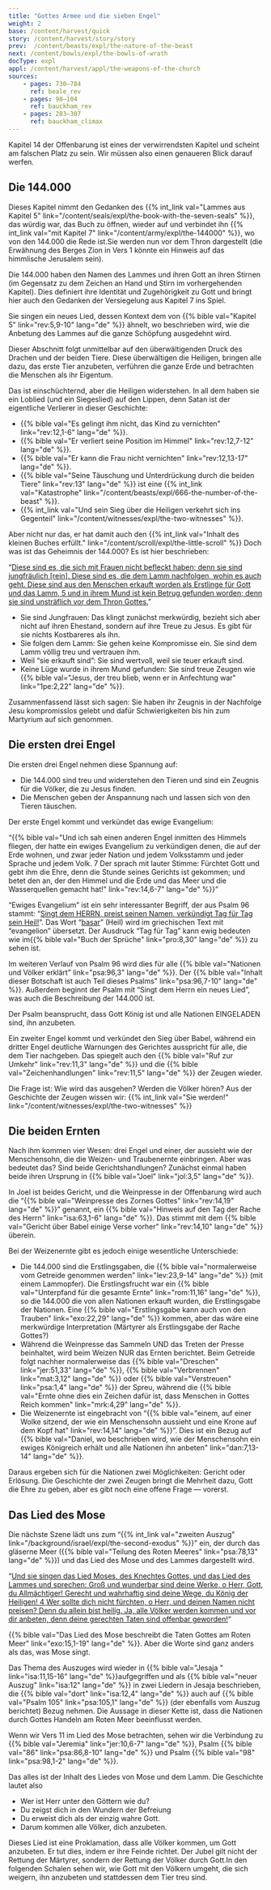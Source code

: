 ```yaml
---
title: "Gottes Armee und die sieben Engel"
weight: 2
base: /content/harvest/quick
story: /content/harvest/story/story
prev:  /content/beasts/expl/the-nature-of-the-beast
next: /content/bowls/expl/the-bowls-of-wrath
docType: expl
appl: /content/harvest/appl/the-weapons-of-the-church
sources: 
    - pages: 730–784
      ref: beale_rev
    - pages: 98–104
      ref: bauckham_rev
    - pages: 283–307
      ref: bauckham_climax
---
```


Kapitel 14 der Offenbarung ist eines der verwirrendsten Kapitel und scheint am falschen Platz zu sein. Wir müssen also einen genaueren Blick darauf werfen.

## Die 144.000

<a name="67e8"></a>
Dieses Kapitel nimmt den Gedanken des {{% int_link val="Lammes aus Kapitel 5" link="/content/seals/expl/the-book-with-the-seven-seals" %}}, das würdig war, das Buch zu öffnen, wieder auf und verbindet ihn {{% int_link val="mit Kapitel 7" link="/content/army/expl/the-144000" %}}, wo von den 144.000 die Rede ist.Sie werden nun vor dem Thron dargestellt (die Erwähnung des Berges Zion in Vers 1 könnte ein Hinweis auf das himmlische Jerusalem sein).

Die 144.000 haben den Namen des Lammes und ihren Gott an ihren Stirnen (im Gegensatz zu dem Zeichen an Hand und Stirn im vorhergehenden Kapitel). Dies definiert ihre Identität und Zugehörigkeit zu Gott und bringt hier auch den Gedanken der Versiegelung aus Kapitel 7 ins Spiel.

Sie singen ein neues Lied, dessen Kontext dem von {{% bible val="Kapitel 5" link="rev:5,9-10" lang="de" %}} ähnelt, wo beschrieben wird, wie die Anbetung des Lammes auf die ganze Schöpfung ausgedehnt wird.

Dieser Abschnitt folgt unmittelbar auf den überwältigenden Druck des Drachen und der beiden Tiere. Diese überwältigen die Heiligen, bringen alle dazu, das erste Tier anzubeten, verführen die ganze Erde und betrachten die Menschen als ihr Eigentum.

Das ist einschüchternd, aber die Heiligen widerstehen. In all dem haben sie ein Loblied (und ein Siegeslied) auf den Lippen, denn Satan ist der eigentliche Verlierer in dieser Geschichte:

- {{% bible val="Es gelingt ihm nicht, das Kind zu vernichten" link="rev:12,1-6" lang="de" %}}.
- {{% bible val="Er verliert seine Position im Himmel" link="rev:12,7-12" lang="de" %}}.
- {{% bible val="Er kann die Frau nicht vernichten" link="rev:12,13-17" lang="de" %}}.
- {{% bible val="Seine Täuschung und Unterdrückung durch die beiden Tiere" link="rev:13" lang="de" %}} ist eine {{% int_link val="Katastrophe" link="/content/beasts/expl/666-the-number-of-the-beast" %}}.
- {{% int_link val="Und sein Sieg über die Heiligen verkehrt sich ins Gegenteil" link="/content/witnesses/expl/the-two-witnesses" %}}.

Aber nicht nur das, er hat damit auch den {{% int_link val="Inhalt des kleinen Buches erfüllt." link="/content/scroll/expl/the-little-scroll" %}} Doch was ist das Geheimnis der 144.000? Es ist hier beschrieben:

“[Diese sind es, die sich mit Frauen nicht befleckt haben; denn sie sind jungfräulich [rein]. Diese sind es, die dem Lamm nachfolgen, wohin es auch geht. Diese sind aus den Menschen erkauft worden als Erstlinge für Gott und das Lamm, 5 und in ihrem Mund ist kein Betrug gefunden worden; denn sie sind unsträflich vor dem Thron Gottes.](https://www.bibleserver.com/SLT/Offenbarung14%2C4-5)”

- Sie sind Jungfrauen: Das klingt zunächst merkwürdig, bezieht sich aber nicht auf ihren Ehestand, sondern auf ihre Treue zu Jesus. Es gibt für sie nichts Kostbareres als ihn.
- Sie folgen dem Lamm: Sie gehen keine Kompromisse ein. Sie sind dem Lamm völlig treu und vertrauen ihm.
- Weil “sie erkauft sind”: Sie sind wertvoll, weil sie teuer erkauft sind.
- Keine Lüge wurde in ihrem Mund gefunden: Sie sind treue Zeugen wie {{% bible val="Jesus, der treu blieb, wenn er in Anfechtung war" link="1pe:2,22" lang="de" %}}.

Zusammenfassend lässt sich sagen: Sie haben ihr Zeugnis in der Nachfolge Jesu kompromisslos gelebt und dafür Schwierigkeiten bis hin zum Martyrium auf sich genommen.

## Die ersten drei Engel

<a name="ad85"></a>
Die ersten drei Engel nehmen diese Spannung auf:

- Die 144.000 sind treu und widerstehen den Tieren und sind ein Zeugnis für die Völker, die zu Jesus finden.
- Die Menschen geben der Anspannung nach und lassen sich von den Tieren täuschen.

Der erste Engel kommt und verkündet das ewige Evangelium:

“{{% bible val="Und ich sah einen anderen Engel inmitten des Himmels fliegen, der hatte ein ewiges Evangelium zu verkündigen denen, die auf der Erde wohnen, und zwar jeder Nation und jedem Volksstamm und jeder Sprache und jedem Volk. 7 Der sprach mit lauter Stimme: Fürchtet Gott und gebt ihm die Ehre, denn die Stunde seines Gerichts ist gekommen; und betet den an, der den Himmel und die Erde und das Meer und die Wasserquellen gemacht hat!" link="rev:14,6-7" lang="de" %}}”

“Ewiges Evangelium” ist ein sehr interessanter Begriff, der aus Psalm 96 stammt: “[Singt dem HERRN, preist seinen Namen, verkündigt Tag für Tag sein Heil!](https://biblehub.com/interlinear/psalms/96-2.htm)”. Das Wort “[basar](https://biblehub.com/hebrew/1319.htm)” (Heil) wird im griechischen Text mit “evangelion” übersetzt. Der Ausdruck “Tag für Tag” kann ewig bedeuten wie im{{% bible val="Buch der Sprüche" link="pro:8,30" lang="de" %}} zu sehen ist.

Im weiteren Verlauf von Psalm 96 wird dies für alle {{% bible val="Nationen und Völker erklärt" link="psa:96,3" lang="de" %}}. Der {{% bible val="Inhalt dieser Botschaft ist auch Teil dieses Psalms" link="psa:96,7-10" lang="de" %}}. Außerdem beginnt der Psalm mit “Singt dem Herrn ein neues Lied”, was auch die Beschreibung der 144.000 ist.

Der Psalm beansprucht, dass Gott König ist und alle Nationen EINGELADEN sind, ihn anzubeten.

Ein zweiter Engel kommt und verkündet den Sieg über Babel, während ein dritter Engel deutliche Warnungen des Gerichtes ausspricht für alle, die dem Tier nachgeben. Das spiegelt auch den {{% bible val="Ruf zur Umkehr" link="rev:11,3" lang="de" %}} und die {{% bible val="Zeichenhandlungen" link="rev:11,5" lang="de" %}} der Zeugen wieder.

Die Frage ist: Wie wird das ausgehen? Werden die Völker hören? Aus der Geschichte der Zeugen wissen wir: {{% int_link val="Sie werden!" link="/content/witnesses/expl/the-two-witnesses" %}}

## Die beiden Ernten

<a name="45b1"></a>
Nach ihm kommen vier Wesen: drei Engel und einer, der aussieht wie der Menschensohn, die die Weizen- und Traubenernte einbringen. Aber was bedeutet das? Sind beide Gerichtshandlungen? Zunächst einmal haben beide ihren Ursprung in {{% bible val="Joel" link="jol:3,5" lang="de" %}}.

In Joel ist beides Gericht, und die Weinpresse in der Offenbarung wird auch die “{{% bible val="Weinpresse des Zornes Gottes" link="rev:14,19" lang="de" %}}” genannt, ein {{% bible val="Hinweis auf den Tag der Rache des Herrn" link="isa:63,1-6" lang="de" %}}. Das stimmt mit dem {{% bible val="Gericht über Babel einige Verse vorher" link="rev:14,10" lang="de" %}} überein.

Bei der Weizenernte gibt es jedoch einige wesentliche Unterschiede:

- Die 144.000 sind die Erstlingsgaben, die {{% bible val="normalerweise vom Getreide genommen werden" link="lev:23,9-14" lang="de" %}} (mit einem Lammopfer). Die Erstlingsfrucht war ein {{% bible val="Unterpfand für die gesamte Ernte" link="rom:11,16" lang="de" %}}, so die 144.000 die von allen Nationen erkauft wurden, die Erstlingsgabe der Nationen. Eine {{% bible val="Erstlingsgabe kann auch von den Trauben" link="exo:22,29" lang="de" %}} kommen, aber das wäre eine merkwürdige Interpretation (Märtyrer als Erstlingsgabe der Rache Gottes?)
- Während die Weinpresse das Sammeln UND das Treten der Presse beinhaltet, wird beim Weizen NUR das Ernten berichtet. Beim Getreide folgt nachher normalerweise das {{% bible val="Dreschen" link="jer:51,33" lang="de" %}}, {{% bible val="Verbrennen" link="mat:3,12" lang="de" %}} oder {{% bible val="Verstreuen" link="psa:1,4" lang="de" %}} der Spreu, während die {{% bible val="Ernte ohne dies ein Zeichen dafür ist, dass Menschen in Gottes Reich kommen" link="mrk:4,29" lang="de" %}}.
- Die Weizenernte ist eingebracht von “{{% bible val="einem, auf einer Wolke sitzend, der wie ein Menschensohn aussieht und eine Krone auf dem Kopf hat" link="rev:14,14" lang="de" %}}”. Dies ist ein Bezug auf {{% bible val="Daniel, wo beschrieben wird, wie der Menschensohn ein ewiges Königreich erhält und alle Nationen ihn anbeten" link="dan:7,13-14" lang="de" %}}.

Daraus ergeben sich für die Nationen zwei Möglichkeiten: Gericht oder Erlösung. Die Geschichte der zwei Zeugen bringt die Mehrheit dazu, Gott die Ehre zu geben, aber es gibt noch eine offene Frage — vorerst.

## Das Lied des Mose

<a name="6689"></a>
Die nächste Szene lädt uns zum “{{% int_link val="zweiten Auszug" link="/background/israel/expl/the-second-exodus" %}}” ein, der durch das gläserne Meer ({{% bible val="Teilung des Roten Meeres" link="psa:78,13" lang="de" %}}) und das Lied des Mose und des Lammes dargestellt wird.

“[Und sie singen das Lied Moses, des Knechtes Gottes, und das Lied des Lammes und sprechen: Groß und wunderbar sind deine Werke, o Herr, Gott, du Allmächtiger! Gerecht und wahrhaftig sind deine Wege, du König der Heiligen! 4 Wer sollte dich nicht fürchten, o Herr, und deinen Namen nicht preisen? Denn du allein bist heilig. Ja, alle Völker werden kommen und vor dir anbeten, denn deine gerechten Taten sind offenbar geworden!](https://www.bibleserver.com/SLT/Offenbarung15%2C3-4)“

{{% bible val="Das Lied des Mose beschreibt die Taten Gottes am Roten Meer" link="exo:15,1-19" lang="de" %}}. Aber die Worte sind ganz anders als das, was Mose singt.

Das Thema des Auszuges wird wieder in {{% bible val="Jesaja " link="isa:11,15-16" lang="de" %}}aufgegriffen und als {{% bible val="neuer Auszug" link="isa:12" lang="de" %}} in zwei Liedern in Jesaja beschrieben, die {{% bible val="dort" link="isa:12,4" lang="de" %}} auch auf {{% bible val="Psalm 105" link="psa:105,1" lang="de" %}} (der ebenfalls vom Auszug berichtet) Bezug nehmen. Die Aussage in dieser Kette ist, dass die Nationen durch Gottes Handeln am Roten Meer beeinflusst werden.

Wenn wir Vers 11 im Lied des Mose betrachten, sehen wir die Verbindung zu {{% bible val="Jeremia" link="jer:10,6-7" lang="de" %}}, Psalm {{% bible val="86" link="psa:86,8-10" lang="de" %}} und Psalm {{% bible val="98" link="psa:98,1-2" lang="de" %}}.

Das alles ist der Inhalt des Liedes von Mose und dem Lamm. Die Geschichte lautet also

- Wer ist Herr unter den Göttern wie du?
- Du zeigst dich in den Wundern der Befreiung
- Du erweist dich als der einzig wahre Gott.
- Darum kommen alle Völker, dich anzubeten.

Dieses Lied ist eine Proklamation, dass alle Völker kommen, um Gott anzubeten. Er tut dies, indem er ihre Feinde richtet. Der Jubel gilt nicht der Rettung der Märtyrer, sondern der Rettung der Völker durch Gott.In den folgenden Schalen sehen wir, wie Gott mit den Völkern umgeht, die sich weigern, ihn anzubeten und stattdessen dem Tier treu sind.
